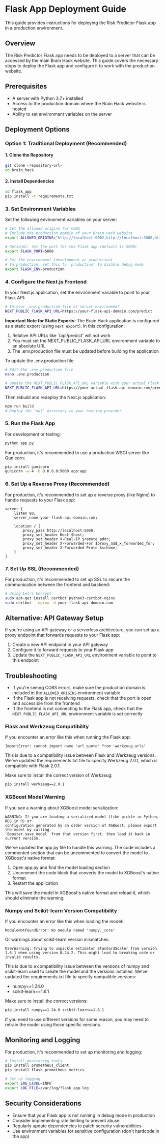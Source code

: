 # Flask App Deployment Guide

This guide provides instructions for deploying the Risk Predictor Flask app in a production environment.

## Overview

The Risk Predictor Flask app needs to be deployed to a server that can be accessed by the main Brain Hack website. This guide covers the necessary steps to deploy the Flask app and configure it to work with the production website.

## Prerequisites

- A server with Python 3.7+ installed
- Access to the production domain where the Brain Hack website is hosted
- Ability to set environment variables on the server

## Deployment Options

### Option 1: Traditional Deployment (Recommended)

#### 1. Clone the Repository

```bash
git clone <repository-url>
cd brain_hack
```

#### 2. Install Dependencies

```bash
cd flask_app
pip install -r requirements.txt
```

### 3. Set Environment Variables

Set the following environment variables on your server:

```bash
# Set the allowed origins for CORS
# Include the production domain of your Brain Hack website
export ALLOWED_ORIGINS="http://localhost:9002,http://localhost:3000,https://your-production-domain.com"

# Optional: Set the port for the Flask app (default is 5000)
export FLASK_PORT=5000

# Set the environment (development or production)
# In production, set this to 'production' to disable debug mode
export FLASK_ENV=production
```

### 4. Configure the Next.js Frontend

In your Next.js application, set the environment variable to point to your Flask API:

```bash
# In your .env.production file or server environment
NEXT_PUBLIC_FLASK_API_URL=https://your-flask-api-domain.com/predict
```

**Important Note for Static Exports:**
The Brain Hack application is configured as a static export (using `next export`). In this configuration:

1. Relative API URLs like '/api/predict' will not work
2. You must set the NEXT_PUBLIC_FLASK_API_URL environment variable to an absolute URL
3. The .env.production file must be updated before building the application

To update the .env.production file:

```bash
# Edit the .env.production file
nano .env.production

# Update the NEXT_PUBLIC_FLASK_API_URL variable with your actual Flask API URL
NEXT_PUBLIC_FLASK_API_URL=https://your-actual-flask-api-domain.com/predict
```

Then rebuild and redeploy the Next.js application:

```bash
npm run build
# Deploy the 'out' directory to your hosting provider
```

### 5. Run the Flask App

For development or testing:

```bash
python app.py
```

For production, it's recommended to use a production WSGI server like Gunicorn:

```bash
pip install gunicorn
gunicorn -w 4 -b 0.0.0.0:5000 app:app
```

### 6. Set Up a Reverse Proxy (Recommended)

For production, it's recommended to set up a reverse proxy (like Nginx) to handle requests to your Flask app:

```nginx
server {
    listen 80;
    server_name your-flask-api-domain.com;

    location / {
        proxy_pass http://localhost:5000;
        proxy_set_header Host $host;
        proxy_set_header X-Real-IP $remote_addr;
        proxy_set_header X-Forwarded-For $proxy_add_x_forwarded_for;
        proxy_set_header X-Forwarded-Proto $scheme;
    }
}
```

### 7. Set Up SSL (Recommended)

For production, it's recommended to set up SSL to secure the communication between the frontend and backend:

```bash
# Using Let's Encrypt
sudo apt-get install certbot python3-certbot-nginx
sudo certbot --nginx -d your-flask-api-domain.com
```

## Alternative: API Gateway Setup

If you're using an API gateway or a serverless architecture, you can set up a proxy endpoint that forwards requests to your Flask app:

1. Create a new API endpoint in your API gateway
2. Configure it to forward requests to your Flask app
3. Update the `NEXT_PUBLIC_FLASK_API_URL` environment variable to point to this endpoint

## Troubleshooting

- If you're seeing CORS errors, make sure the production domain is included in the `ALLOWED_ORIGINS` environment variable
- If the Flask app is not receiving requests, check that the port is open and accessible from the frontend
- If the frontend is not connecting to the Flask app, check that the `NEXT_PUBLIC_FLASK_API_URL` environment variable is set correctly

### Flask and Werkzeug Compatibility

If you encounter an error like this when running the Flask app:

```
ImportError: cannot import name 'url_quote' from 'werkzeug.urls'
```

This is due to a compatibility issue between Flask and Werkzeug versions. We've updated the requirements.txt file to specify Werkzeug 2.0.1, which is compatible with Flask 2.0.1.

Make sure to install the correct version of Werkzeug:

```bash
pip install werkzeug==2.0.1
```

### XGBoost Model Warning

If you see a warning about XGBoost model serialization:

```
WARNING: If you are loading a serialized model (like pickle in Python, RDS in R) or
configuration generated by an older version of XGBoost, please export the model by calling
`Booster.save_model` from that version first, then load it back in current version.
```

We've updated the app.py file to handle this warning. The code includes a commented section that can be uncommented to convert the model to XGBoost's native format:

1. Open app.py and find the model loading section
2. Uncomment the code block that converts the model to XGBoost's native format
3. Restart the application

This will save the model in XGBoost's native format and reload it, which should eliminate the warning.

### Numpy and Scikit-learn Version Compatibility

If you encounter an error like this when loading the model:

```
ModuleNotFoundError: No module named 'numpy._core'
```

Or warnings about scikit-learn version mismatches:

```
UserWarning: Trying to unpickle estimator StandardScaler from version 1.6.1 when using version 0.24.2. This might lead to breaking code or invalid results.
```

This is due to a compatibility issue between the versions of numpy and scikit-learn used to create the model and the versions installed. We've updated the requirements.txt file to specify compatible versions:

- numpy==1.24.0
- scikit-learn==1.6.1

Make sure to install the correct versions:

```bash
pip install numpy==1.24.0 scikit-learn==1.6.1
```

If you need to use different versions for some reason, you may need to retrain the model using those specific versions.

## Monitoring and Logging

For production, it's recommended to set up monitoring and logging:

```bash
# Install monitoring tools
pip install prometheus_client
pip install flask_prometheus_metrics

# Set up logging
export LOG_LEVEL=INFO
export LOG_FILE=/var/log/flask_app.log
```

## Security Considerations

- Ensure that your Flask app is not running in debug mode in production
- Consider implementing rate limiting to prevent abuse
- Regularly update dependencies to patch security vulnerabilities
- Use environment variables for sensitive configuration (don't hardcode in the app)
